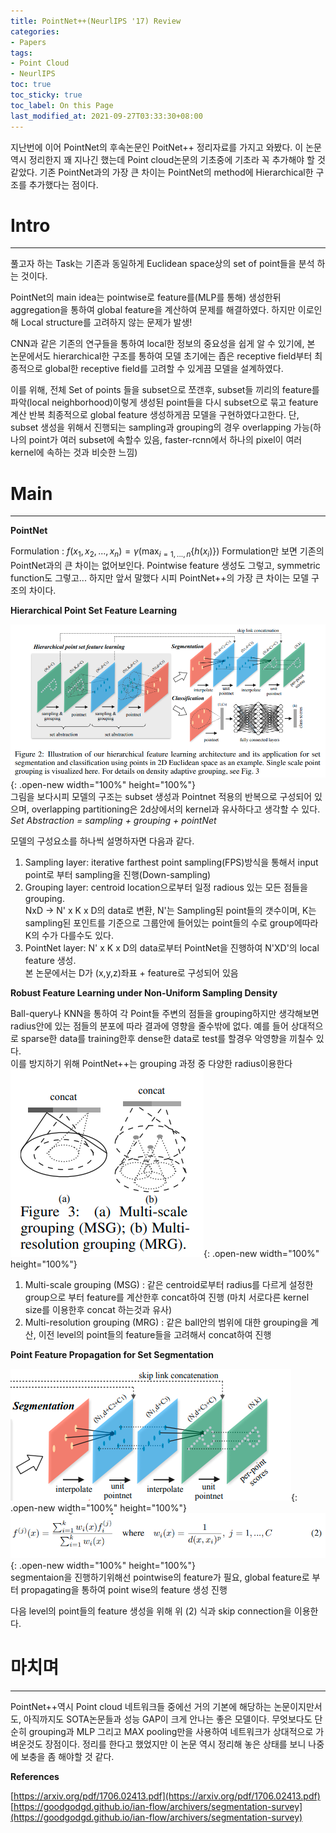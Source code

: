 ```yaml
---
title: PointNet++(NeurlIPS '17) Review
categories:
- Papers
tags:
- Point Cloud
- NeurlIPS
toc: true
toc_sticky: true
toc_label: On this Page
last_modified_at: 2021-09-27T03:33:30+08:00
---
```


지난번에 이어 PointNet의 후속논문인 PoitNet++ 정리자료를 가지고 와봤다. 이 논문 역시 정리한지 꽤 지나긴 했는데 Point cloud논문의 기초중에 기초라 꼭 추가해야 할 것 같았다. 기존 PointNet과의 가장 큰 차이는 PointNet의 method에 Hierarchical한 구조를 추가했다는 점이다.

# Intro
___
풀고자 하는 Task는 기존과 동일하게 Euclidean space상의 set of point들을 분석 하는 것이다.

PointNet의 main idea는 pointwise로 feature를(MLP를 통해) 생성한뒤  aggregation을 통하여 global feature을 계산하여 문제를 해결하였다. 하지만 이로인해 Local structure를 고려하지 않는 문제가 발생!

CNN과 같은 기존의 연구들을 통하여 local한 정보의 중요성을 쉽게 알 수 있기에, 본 논문에서도 hierarchical한 구조를 통하여 모델 초기에는 좁은 receptive field부터 최종적으로 global한 receptive field를 고려할 수 있게끔 모델을 설계하였다.

이를 위해, 전체 Set of points 들을 subset으로 쪼갠후, subset들 끼리의 feature를 파악(local neighborhood)이렇게 생성된 point들을 다시 subset으로 묶고 feature 계산 반복 최종적으로 global feature 생성하게끔 모델을 구현하였다고한다.
단, subset 생성을 위해서 진행되는 sampling과 grouping의 경우 overlapping 가능(하나의 point가 여러 subset에 속할수 있음, faster-rcnn에서 하나의 pixel이 여러 kernel에 속하는 것과 비슷한 느낌)


# Main
___
**PointNet**

Formulation : $f(x_1,x_2,...,x_n) = \gamma(\max_{i=1,...,n}\{h(x_i)\})$
Formulation만 보면 기존의 PointNet과의 큰 차이는 없어보인다. Pointwise feature 생성도 그렇고, symmetric function도 그렇고... 하지만 앞서 말했다 시피 PointNet++의 가장 큰 차이는 모델 구조의 차이다.

**Hierarchical Point Set Feature Learning**  

![fig1](/assets/images/posts/PointNet2-fig1.png){: .open-new width="100%" height="100%"}  
그림을 보다시피 모델의 구조는 subset  생성과 Pointnet 적용의 반복으로 구성되어 있으며, overlapping partitioning은 2d상에서의 kernel과 유사하다고 생각할 수 있다.  
*Set Abstraction = sampling + grouping + pointNet* 

모델의 구성요소를 하나씩 설명하자면 다음과 같다.
1. Sampling layer: iterative farthest point sampling(FPS)방식을 통해서 input point로 부터 sampling을 진행(Down-sampling)
2. Grouping layer: centroid location으로부터 일정 radious 있는 모든 점들을 grouping.  
NxD → N' x K x D의 data로 변환, N'는 Sampling된 point들의 갯수이며, K는 sampling된 포인트를 기준으로 그룹안에 들어있는 point들의 수로 group에따라 K의 수가 다를수도 있다.
3. PointNet layer: N' x K x D의 data로부터 PointNet을 진행하여 N'XD'의 local feature 생성.  
본 논문에서는 D가 (x,y,z)좌표 + feature로 구성되어 있음


**Robust Feature Learning under Non-Uniform Sampling Density**  

Ball-query나 KNN을 통하여 각 Point들 주변의 점들을 grouping하지만 생각해보면 radius안에 있는 점들의 분포에 따라 결과에 영향을 줄수밖에 없다. 예를 들어 상대적으로 sparse한 data를 training한후 dense한 data로 test를 할경우 악영향을 끼칠수 있다.  
이를 방지하기 위해 PointNet++는 grouping 과정 중 다양한 radius이용한다
![fig2](/assets/images/posts/PointNet2-fig2.png){: .open-new width="100%" height="100%"}  
1. Multi-scale grouping (MSG) : 같은 centroid로부터 radius를 다르게 설정한 group으로 부터 feature를 계산한후 concat하여 진행 (마치 서로다른 kernel size를 이용한후 concat 하는것과 유사)
2. Multi-resolution grouping (MRG) : 같은 ball안의 범위에 대한 grouping을 계산, 이전 level의 point들의 feature들을 고려해서 concat하여 진행

**Point Feature Propagation for Set Segmentation**  

![fig3](/assets/images/posts/PointNet2-fig3.png){: .open-new width="100%" height="100%"}  
![fig4](/assets/images/posts/PointNet2-fig4.png){: .open-new width="100%" height="100%"}  
segmentaion을 진행하기위해선 pointwise의 feature가 필요, global feature로 부터 propagating을 통하여 point wise의 feature 생성 진행

다음 level의 point들의 feature 생성을 위해 위 (2) 식과 skip connection을 이용한다.

# 마치며
___
PointNet++역시 Point cloud 네트워크들 중에선 거의 기본에 해당하는 논문이지만서도, 아직까지도 SOTA논문들과 성능 GAP이 크게 안나는 좋은 모델이다. 무엇보다도 단순히 grouping과 MLP 그리고 MAX pooling만을 사용하여 네트워크가 상대적으로 가벼운것도 장점이다. 정리를 한다고 했었지만 이 논문 역시 정리해 놓은 상태를 보니 나중에 보충을 좀 해야할 것 같다.

**References**

[https://arxiv.org/pdf/1706.02413.pdf](https://arxiv.org/pdf/1706.02413.pdf)
[https://goodgodgd.github.io/ian-flow/archivers/segmentation-survey](https://goodgodgd.github.io/ian-flow/archivers/segmentation-survey)
